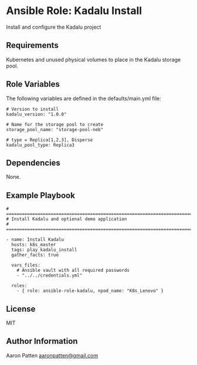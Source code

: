 Ansible Role: Kadalu Install
=========

Install and configure the Kadalu project

Requirements
------------

Kubernetes and unused physical volumes to place in the Kadalu storage pool.

Role Variables
--------------

The following variables are defined in the defaults/main.yml file:

    # Version to install
    kadalu_version: "1.0.0"

    # Name for the storage pool to create
    storage_pool_name: "storage-pool-neb"

    # type = Replica[1,2,3], Disperse
    kadalu_pool_type: Replica3

Dependencies
------------

None.

Example Playbook
----------------

    # ===========================================================================
    # Install Kadalu and optional demo application
    # ===========================================================================

    - name: Install Kadalu
      hosts: k8s_master
      tags: play_kadalu_install
      gather_facts: true

      vars_files:
        # Ansible vault with all required passwords
        - "../../credentials.yml"

      roles:
        - { role: ansible-role-kadalu, npod_name: "K8s_Lenovo" }

License
-------

MIT

Author Information
------------------

Aaron Patten
aaronpatten@gmail.com
